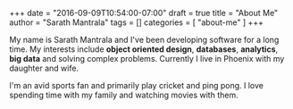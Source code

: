 +++
date = "2016-09-09T10:54:00-07:00"
draft = true
title = "About Me"
author = "Sarath Mantrala"
tags = []
categories = [ "about-me" ]
+++

My name is Sarath Mantrala and I've been developing software for a long time. My interests include **object oriented design**, **databases**, **analytics**, **big data** and solving complex problems. Currently I live in Phoenix with my daughter and wife.

I'm an avid sports fan and primarily play cricket and ping pong. I love spending time with my family and watching movies with them.
